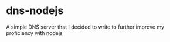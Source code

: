 # dns-nodejs
A simple DNS server that I decided to write to further improve my proficiency with nodejs
